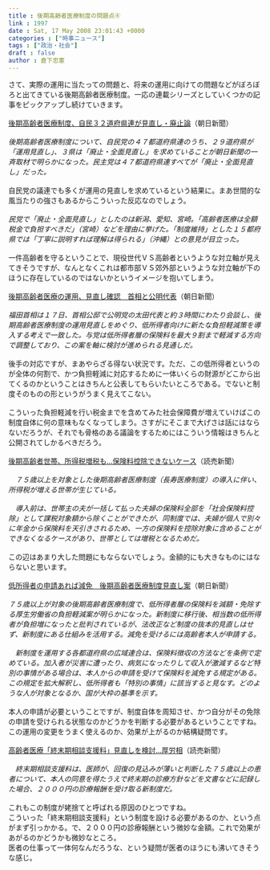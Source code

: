 ```yaml
---
title : 後期高齢者医療制度の問題点④
link : 1997
date : Sat, 17 May 2008 23:01:43 +0000
categories : ["時事ニュース"]
tags : ["政治・社会"]
draft : false
author : 倉下忠憲
---
```


さて、実際の運用に当たっての問題と、将来の運用に向けての問題などがぼろぼろと出てきている後期高齢者医療制度。一応の連載シリーズとしていくつかの記事をピックアップし続けていきます。<BR><BR><A HREF="http://www.asahi.com/politics/update/0517/TKY200805170212.html" TARGET="_blank">後期高齢者医療制度、自民３２道府県連が見直し・廃止論</A>（朝日新聞）<BR><BR><I>後期高齢者医療制度について、自民党の４７都道府県連のうち、２９道府県が「運用見直し」、３県は「廃止・全面見直し」を求めていることが朝日新聞の一斉取材で明らかになった。民主党は４７都道府県連すべてが「廃止・全面見直し」だった。 </I><BR><BR>自民党の議連でも多くが運用の見直しを求めているという結果に。まあ世間的な風当たりの強さもあるからこういった反応なのでしょう。<BR><BR><I>民党で「廃止・全面見直し」としたのは新潟、愛知、宮崎。「高齢者医療は全額税金で負担すべきだ」（宮崎）などを理由に挙げた。「制度維持」とした１５都府県では「丁寧に説明すれば理解は得られる」（沖縄）との意見が目立った。 </I><BR><BR>一件高齢者を守るということで、現役世代ＶＳ高齢者というような対立軸が見えてきそうですが、なんとなくこれは都市部ＶＳ郊外部というような対立軸が下のほうに存在しているのではないかというイメージを抱いてしまう。<BR><BR><A HREF="http://www.asahi.com/politics/update/0517/TKY200805170187.html" TARGET="_blank">後期高齢者医療の運用、見直し確認　首相と公明代表</A>（朝日新聞）<BR><BR><I>福田首相は１７日、首相公邸で公明党の太田代表と約３時間にわたり会談し、後期高齢者医療制度の運用見直しをめぐり、低所得者向けに新たな負担軽減策を導入する考えで一致した。与党は低所得者層の保険料を最大９割まで軽減する方向で調整しており、この案を軸に検討が進められる見通しだ。 </I><BR><BR>後手の対応ですが、まあやらざる得ない状況です。ただ、この低所得者というのが全体の何割で、かつ負担軽減に対応するために一体いくらの財源がどこから出てくるのかということはきちんと公表してもらいたいところである。でないと制度そのものの形というがうまく見えてこない。<BR><BR>こういった負担軽減を行い税金までを含めてみた社会保障費が増えていけばこの制度自体に何の意味もなくなってしまう。さすがにそこまで大げさは話にはならないだろうが、それでも骨格のある議論をするためにはこういう情報はきちんと公開されてしかるべきだろう。<BR><BR><A HREF="http://www.yomiuri.co.jp/national/news/20080517-OYT1T00018.htm" TARGET="_blank">後期高齢者世帯、所得税増税も…保険料控除できないケース</A>（読売新聞）<BR><BR><I>　７５歳以上を対象とした後期高齢者医療制度（長寿医療制度）の導入に伴い、所得税が増える世帯が生じている。<BR><BR>　導入前は、世帯主の夫が一括して払った夫婦の保険料全部を「社会保険料控除」として課税対象額から除くことができたが、同制度では、夫婦が個人で別々に年金から保険料を天引きされるため、一方の保険料を控除対象に含めることができなくなるケースがあり、世帯としては増税となるためだ。</I><BR><BR>この辺はあまり大した問題にもならないでしょう。金額的にも大きなものにはならないと思います。<BR><BR><A HREF="http://www.asahi.com/life/update/0514/TKY200805140318.html" TARGET="_blank">低所得者の申請あれば減免　後期高齢者医療制度見直し案</A>（朝日新聞）<BR><BR><I>７５歳以上が対象の後期高齢者医療制度で、低所得者層の保険料を減額・免除する厚生労働省の負担軽減案が明らかになった。新制度に移行後、相当数の低所得者が負担増になったと批判されているが、法改正など制度の抜本的見直しはせず、新制度にある仕組みを活用する。減免を受けるには高齢者本人が申請する。 <BR><BR>　新制度を運用する各都道府県の広域連合は、保険料徴収の方法などを条例で定めている。加入者が災害に遭ったり、病気になったりして収入が激減するなど特別の事情がある場合は、本人からの申請を受けて保険料を減免する規定がある。この規定を拡大解釈し、低所得者も「特別の事情」に該当すると見なす。どのような人が対象となるか、国が大枠の基準を示す。 </I><BR><BR>本人の申請が必要ということですが、制度自体を周知させ、かつ自分がその免除の申請を受けられる状態なのかどうかを判断する必要があるということですね。<BR>この運用の変更をうまく使えるのか、効果が上がるのか結構疑問です。<BR><BR><A HREF="http://www.yomiuri.co.jp/politics/news/20080514-OYT1T00618.htm" TARGET="_blank">高齢者医療「終末期相談支援料」見直しを検討…厚労相</A>（読売新聞）<BR><BR><I>　終末期相談支援料は、医師が、回復の見込みが薄いと判断した７５歳以上の患者について、本人の同意を得たうえで終末期の診療方針などを文書などに記録した場合、２０００円の診療報酬を受け取る新制度だ。</I><BR><BR>これもこの制度が姥捨てと呼ばれる原因のひとつですね。<BR>こういった「終末期相談支援料」という制度を設ける必要があるのか、という点がまず引っかかる。で、２０００円の診療報酬という微妙な金額。これで効果があがるのかどうかも微妙なところ。<BR>医者の仕事って一体何なんだろうな、という疑問が医者のほうにも沸いてきそうな感じ。<br><br>
